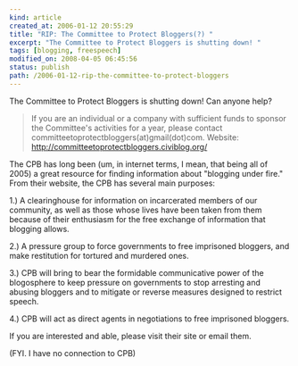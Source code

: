```yaml
---
kind: article
created_at: 2006-01-12 20:55:29
title: "RIP: The Committee to Protect Bloggers(?) "
excerpt: "The Committee to Protect Bloggers is shutting down! "
tags: [blogging, freespeech]
modified_on: 2008-04-05 06:45:56
status: publish 
path: /2006-01-12-rip-the-committee-to-protect-bloggers
---
```


The Committee to Protect Bloggers is shutting down! Can anyone help?

<blockquote class="large">
If you are an individual or a company with sufficient funds to sponsor the Committee's activities for a year, please contact committeetoprotectbloggers(at)gmail(dot)com. Website:<a href=" http://committeetoprotectbloggers.civiblog.org/"> http://committeetoprotectbloggers.civiblog.org/</a>
</blockquote>

The CPB has long been (um, in internet terms, I mean, that being all of 2005) a great resource for finding information about "blogging under fire." From their website, the CPB has several main purposes:

1.) A clearinghouse for information on incarcerated members of our community, as well as those whose lives have been taken from them because of their enthusiasm for the free exchange of information that blogging allows.

2.) A pressure group to force governments to free imprisoned bloggers, and make restitution for tortured and murdered ones.

3.) CPB will bring to bear the formidable communicative power of the blogosphere to keep pressure on governments to stop arresting and abusing bloggers and to mitigate or reverse measures designed to restrict speech.

4.) CPB will act as direct agents in negotiations to free imprisoned bloggers.

If you are interested and able, please visit their site or email them.

(FYI. I have no connection to CPB)
